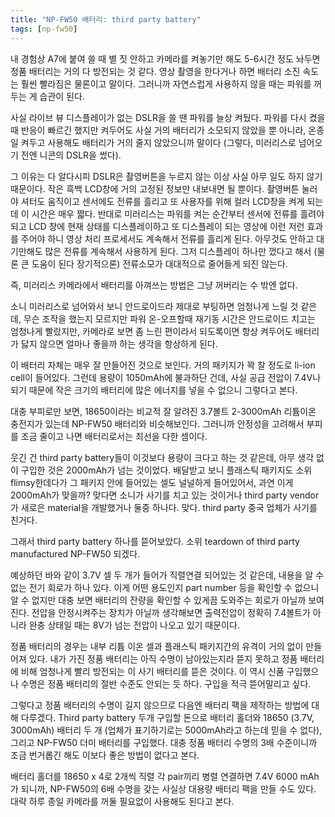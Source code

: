 ```yaml
---
title: "NP-FW50 배터리: third party battery"
tags: [np-fw50]
---
```


내 경험상 A7에 붙여 쓸 때 별 짓 안하고 카메라를 켜놓기만 해도 5-6시간 정도 놔두면 정품 배터리는 거의 다 방전되는 것 같다. 영상 촬영을 한다거나 하면 배터리 소진 속도는 훨씬 빨라짐은 물론이고 말이다. 그러니까 자연스럽게 사용하지 않을 때는 파워를 꺼두는 게 습관이 된다. 

사실 라이브 뷰 디스플레이가 없는 DSLR을 쓸 땐 파워를 늘상 켜뒀다. 파워를 다시 켰을 때 반응이 빠르긴 했지만 켜두어도 사실 거의 배터리가 소모되지 않았을 뿐 아니라, 온종일 켜두고 사용해도 배터리가 거의 줄지 않았으니까 말이다 (그렇다, 미러리스로 넘어오기 전엔 니콘의 DSLR을 썼다). 

그 이유는 다 알다시피 DSLR은 촬영버튼을 누르지 않는 이상 사실 아무 일도 하지 않기 때문이다. 작은 흑백 LCD창에 거의 고정된 정보만 내보내면 될 뿐이다. 촬영버튼 눌러야 셔터도 움직이고 센서에도 전류를 흘리고 또 사용자를 위해 컬러 LCD창을 켜게 되는데 이 시간은 매우 짧다. 반대로 미러리스는 파워를 켜는 순간부터 센서에 전류를 흘려야 되고 LCD 창에 현재 상태를 디스플레이하고 또 디스플레이 되는 영상에 이런 저런 효과를 주어야 하니 영상 처리 프로세서도 계속해서 전류를 흘리게 된다. 아무것도 안하고 대기만해도 많은 전류를 계속해서 사용하게 된다. 그저 디스플레이 하나만 껐다고 해서 (물론 큰 도움이 된다 장기적으론) 전류소모가 대대적으로 줄어들게 되진 않는다. 

즉, 미러리스 카메라에서 배터리를 아껴쓰는 방법은 그냥 꺼버리는 수 밖엔 없다. 

소니 미러리스로 넘어와서 보니 안드로이드라 제대로 부팅하면 엄청나게 느릴 것 같은데, 무슨 조작을 했는지 모르지만 파워 온-오프할때 재기동 시간은 안드로이드 치고는 엄청나게 빨랐지만, 카메라로 보면 좀 느린 편이라서 되도록이면 항상 켜두어도 배터리가 닳지 않으면 얼마나 좋을까 하는 생각을 항상하게 된다. 

이 배터리 자체는 매우 잘 만들어진 것으로 보인다. 거의 패키지가 꽉 찰 정도로 li-ion cell이 들어있다. 그런데 용량이 1050mAh에 불과하단 건데, 사실 공급 전압이 7.4V나 되기 때문에 작은 크기의 배터리에 많은 에너지를 넣을 수 없으니 그렇다고 본다. 

대충 부피로만 보면, 18650이라는 비교적 잘 알려진 3.7볼트 2-3000mAh 리튬이온 충전지가 있는데 NP-FW50 배터리와 비슷해보인다. 그러니까 안정성을 고려해서 부피를 조금 줄이고 나면 배터리로서는 최선을 다한 셈이다. 

웃긴 건 third party battery들이 이것보다 용량이 크다고 하는 것 같은데, 아무 생각 없이 구입한 것은 2000mAh가 넘는 것이었다. 배달받고 보니 플래스틱 패키지도 소위 flimsy한데다가 그 패키지 안에 들어있는 셀도 널널하게 들어있어서, 과연 이게 2000mAh가 맞을까? 맞다면 소니가 사기를 치고 있는 것이거나 third party vendor가 새로은 material을 개발했거나 둘중 하나다. 맞다. third party 중국 업체가 사기를 친거다.

그래서 third party battery 하나를 뜯어보았다. 소위 teardown of third party manufactured NP-FW50 되겠다. 

예상하던 바와 같이 3.7V 셀 두 개가 들어가 직렬연결 되어있는 것 같은데, 내용을 알 수 없는 전기 회로가 하나 있다. 이게 어떤 용도인지 part number 등을 확인할 수 없으니 알 수 없지만 대충 보면 배터리의 잔량을 확인할 수 있게끔 도와주는 회로가 아닐까 보여진다. 전압을 안정시켜주는 장치가 아닐까 생각해보면 출력전압이 정확히 7.4볼트가 아니라 완충 상태일 때는 8V가 넘는 전압이 나오고 있기 때문이다.

정품 배터리의 경우는 내부 리튬 이온 셀과 플래스틱 패키지간의 유격이 거의 없이 만들어져 있다. 내가 가진 정품 배터리는 아직 수명이 남아있는지라 뜯지 못하고 정품 배터리에 비해 엄청나게 빨리 방전되는 이 사기 배터리를 뜯은 것이다. 이 역시 신품 구입했으나 수명은 정품 배터리의 절반 수준도 안되는 듯 하다. 구입을 적극 뜯어말리고 싶다.

그렇다고 정품 배터리의 수명이 길지 않으므로 다음엔 배터리 팩을 제작하는 방법에 대해 다루겠다. Third party battery 두개 구입할 돈으로 배터리 홀더와 18650 (3.7V, 3000mAh) 배터리 두 개 (업체가 표기하기로는 5000mAh라고 하는데 믿을 수 없다), 그리고 NP-FW50 더미 배터리를 구입했다. 대충 정품 배터리 수명의 3배 수준이니까 조금 번거롭긴 해도 이보다 좋은 방법이 없다고 본다.

배터리 홀더를 18650 x 4로 2개씩 직렬 각 pair끼리 병렬 연결하면 7.4V 6000 mAh가 되니까, NP-FW50의 6배 수명을 갖는 사실상 대용량 배터리 팩을 만들 수도 있다. 대략 하루 종일 카메라를 꺼둘 필요없이 사용해도 된다고 본다. 
